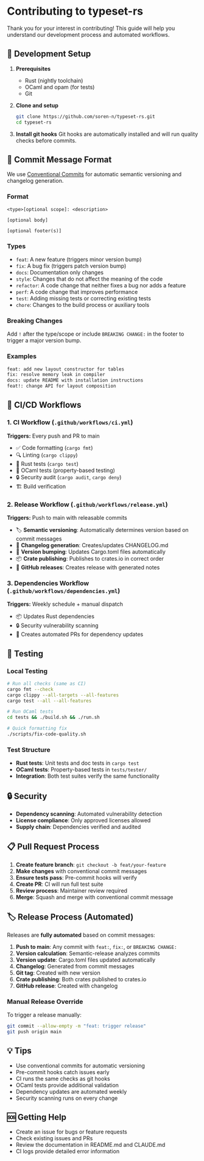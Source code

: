 # Contributing to typeset-rs

Thank you for your interest in contributing! This guide will help you understand our development process and automated workflows.

## 🔧 Development Setup

1. **Prerequisites**
   - Rust (nightly toolchain)
   - OCaml and opam (for tests)
   - Git

2. **Clone and setup**
   ```bash
   git clone https://github.com/soren-n/typeset-rs.git
   cd typeset-rs
   ```

3. **Install git hooks**
   Git hooks are automatically installed and will run quality checks before commits.

## 📝 Commit Message Format

We use [Conventional Commits](https://conventionalcommits.org/) for automatic semantic versioning and changelog generation.

### Format
```
<type>[optional scope]: <description>

[optional body]

[optional footer(s)]
```

### Types
- `feat`: A new feature (triggers minor version bump)
- `fix`: A bug fix (triggers patch version bump)
- `docs`: Documentation only changes
- `style`: Changes that do not affect the meaning of the code
- `refactor`: A code change that neither fixes a bug nor adds a feature
- `perf`: A code change that improves performance
- `test`: Adding missing tests or correcting existing tests
- `chore`: Changes to the build process or auxiliary tools

### Breaking Changes
Add `!` after the type/scope or include `BREAKING CHANGE:` in the footer to trigger a major version bump.

### Examples
```bash
feat: add new layout constructor for tables
fix: resolve memory leak in compiler
docs: update README with installation instructions
feat!: change API for layout composition
```

## 🚀 CI/CD Workflows

### 1. CI Workflow (`.github/workflows/ci.yml`)
**Triggers:** Every push and PR to main
- ✅ Code formatting (`cargo fmt`)
- 🔍 Linting (`cargo clippy`)
- 🧪 Rust tests (`cargo test`)
- 🐫 OCaml tests (property-based testing)
- 🔒 Security audit (`cargo audit`, `cargo deny`)
- 🏗️ Build verification

### 2. Release Workflow (`.github/workflows/release.yml`)
**Triggers:** Push to main with releasable commits
- 🏷️ **Semantic versioning**: Automatically determines version based on commit messages
- 📝 **Changelog generation**: Creates/updates CHANGELOG.md
- 🔄 **Version bumping**: Updates Cargo.toml files automatically
- 📦 **Crate publishing**: Publishes to crates.io in correct order
- 🎉 **GitHub releases**: Creates release with generated notes

### 3. Dependencies Workflow (`.github/workflows/dependencies.yml`)
**Triggers:** Weekly schedule + manual dispatch
- 📦 Updates Rust dependencies
- 🔒 Security vulnerability scanning
- 🔄 Creates automated PRs for dependency updates

## 🧪 Testing

### Local Testing
```bash
# Run all checks (same as CI)
cargo fmt --check
cargo clippy --all-targets --all-features
cargo test --all --all-features

# Run OCaml tests
cd tests && ./build.sh && ./run.sh

# Quick formatting fix
./scripts/fix-code-quality.sh
```

### Test Structure
- **Rust tests**: Unit tests and doc tests in `cargo test`
- **OCaml tests**: Property-based tests in `tests/tester/`
- **Integration**: Both test suites verify the same functionality

## 🔒 Security

- **Dependency scanning**: Automated vulnerability detection
- **License compliance**: Only approved licenses allowed
- **Supply chain**: Dependencies verified and audited

## 📋 Pull Request Process

1. **Create feature branch**: `git checkout -b feat/your-feature`
2. **Make changes** with conventional commit messages
3. **Ensure tests pass**: Pre-commit hooks will verify
4. **Create PR**: CI will run full test suite
5. **Review process**: Maintainer review required
6. **Merge**: Squash and merge with conventional commit message

## 🏷️ Release Process (Automated)

Releases are **fully automated** based on commit messages:

1. **Push to main**: Any commit with `feat:`, `fix:`, or `BREAKING CHANGE:`
2. **Version calculation**: Semantic-release analyzes commits
3. **Version update**: Cargo.toml files updated automatically
4. **Changelog**: Generated from commit messages
5. **Git tag**: Created with new version
6. **Crate publishing**: Both crates published to crates.io
7. **GitHub release**: Created with changelog

### Manual Release Override
To trigger a release manually:
```bash
git commit --allow-empty -m "feat: trigger release"
git push origin main
```

## 💡 Tips

- Use conventional commits for automatic versioning
- Pre-commit hooks catch issues early
- CI runs the same checks as git hooks
- OCaml tests provide additional validation
- Dependency updates are automated weekly
- Security scanning runs on every change

## 🆘 Getting Help

- Create an issue for bugs or feature requests
- Check existing issues and PRs
- Review the documentation in README.md and CLAUDE.md
- CI logs provide detailed error information